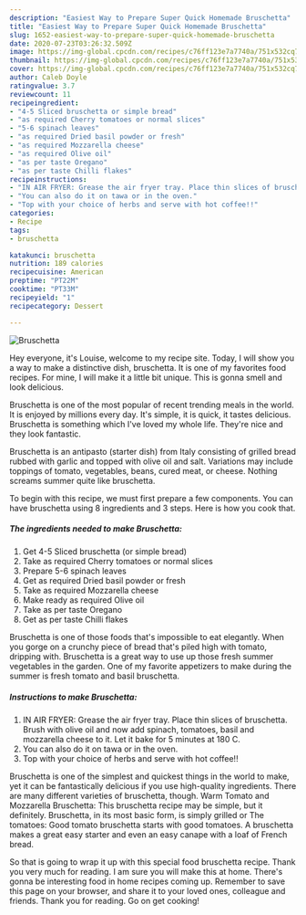 ```yaml
---
description: "Easiest Way to Prepare Super Quick Homemade Bruschetta"
title: "Easiest Way to Prepare Super Quick Homemade Bruschetta"
slug: 1652-easiest-way-to-prepare-super-quick-homemade-bruschetta
date: 2020-07-23T03:26:32.509Z
image: https://img-global.cpcdn.com/recipes/c76ff123e7a7740a/751x532cq70/bruschetta-recipe-main-photo.jpg
thumbnail: https://img-global.cpcdn.com/recipes/c76ff123e7a7740a/751x532cq70/bruschetta-recipe-main-photo.jpg
cover: https://img-global.cpcdn.com/recipes/c76ff123e7a7740a/751x532cq70/bruschetta-recipe-main-photo.jpg
author: Caleb Doyle
ratingvalue: 3.7
reviewcount: 11
recipeingredient:
- "4-5 Sliced bruschetta or simple bread"
- "as required Cherry tomatoes or normal slices"
- "5-6 spinach leaves"
- "as required Dried basil powder or fresh"
- "as required Mozzarella cheese"
- "as required Olive oil"
- "as per taste Oregano"
- "as per taste Chilli flakes"
recipeinstructions:
- "IN AIR FRYER: Grease the air fryer tray. Place thin slices of bruschetta. Brush with olive oil and now add spinach, tomatoes, basil and mozzarella cheese to it. Let it bake for 5 minutes at 180 C."
- "You can also do it on tawa or in the oven."
- "Top with your choice of herbs and serve with hot coffee!!"
categories:
- Recipe
tags:
- bruschetta

katakunci: bruschetta 
nutrition: 189 calories
recipecuisine: American
preptime: "PT22M"
cooktime: "PT33M"
recipeyield: "1"
recipecategory: Dessert

---
```



![Bruschetta](https://img-global.cpcdn.com/recipes/c76ff123e7a7740a/751x532cq70/bruschetta-recipe-main-photo.jpg)

Hey everyone, it's Louise, welcome to my recipe site. Today, I will show you a way to make a distinctive dish, bruschetta. It is one of my favorites food recipes. For mine, I will make it a little bit unique. This is gonna smell and look delicious.

Bruschetta is one of the most popular of recent trending meals in the world. It is enjoyed by millions every day. It's simple, it is quick, it tastes delicious. Bruschetta is something which I've loved my whole life. They're nice and they look fantastic.

Bruschetta is an antipasto (starter dish) from Italy consisting of grilled bread rubbed with garlic and topped with olive oil and salt. Variations may include toppings of tomato, vegetables, beans, cured meat, or cheese. Nothing screams summer quite like bruschetta.


To begin with this recipe, we must first prepare a few components. You can have bruschetta using 8 ingredients and 3 steps. Here is how you cook that.

<!--inarticleads1-->

##### The ingredients needed to make Bruschetta:

1. Get 4-5 Sliced bruschetta (or simple bread)
1. Take as required Cherry tomatoes or normal slices
1. Prepare 5-6 spinach leaves
1. Get as required Dried basil powder or fresh
1. Take as required Mozzarella cheese
1. Make ready as required Olive oil
1. Take as per taste Oregano
1. Get as per taste Chilli flakes


Bruschetta is one of those foods that&#39;s impossible to eat elegantly. When you gorge on a crunchy piece of bread that&#39;s piled high with tomato, dripping with. Bruschetta is a great way to use up those fresh summer vegetables in the garden. One of my favorite appetizers to make during the summer is fresh tomato and basil bruschetta. 

<!--inarticleads2-->

##### Instructions to make Bruschetta:

1. IN AIR FRYER: Grease the air fryer tray. Place thin slices of bruschetta. Brush with olive oil and now add spinach, tomatoes, basil and mozzarella cheese to it. Let it bake for 5 minutes at 180 C.
1. You can also do it on tawa or in the oven.
1. Top with your choice of herbs and serve with hot coffee!!


Bruschetta is one of the simplest and quickest things in the world to make, yet it can be fantastically delicious if you use high-quality ingredients. There are many different varieties of bruschetta, though. Warm Tomato and Mozzarella Bruschetta: This bruschetta recipe may be simple, but it definitely. Bruschetta, in its most basic form, is simply grilled or The tomatoes: Good tomato bruschetta starts with good tomatoes. A bruschetta makes a great easy starter and even an easy canape with a loaf of French bread. 

So that is going to wrap it up with this special food bruschetta recipe. Thank you very much for reading. I am sure you will make this at home. There's gonna be interesting food in home recipes coming up. Remember to save this page on your browser, and share it to your loved ones, colleague and friends. Thank you for reading. Go on get cooking!
